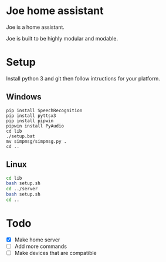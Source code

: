 # Joe home assistant
Joe is a home assistant.  

Joe is built to be highly modular and modable.

# Setup
Install python 3 and git then follow intructions for your platform.
## Windows
```
pip install SpeechRecognition
pip install pyttsx3
pip install pipwin
pipwin install PyAudio
cd lib
./setup.bat
mv simpmsg/simpmsg.py .
cd ..
```
## Linux
```bash
cd lib
bash setup.sh
cd ../server
bash setup.sh
cd ..
```

# Todo
- [X] Make home server
- [ ] Add more commands
- [ ] Make devices that are compatible
